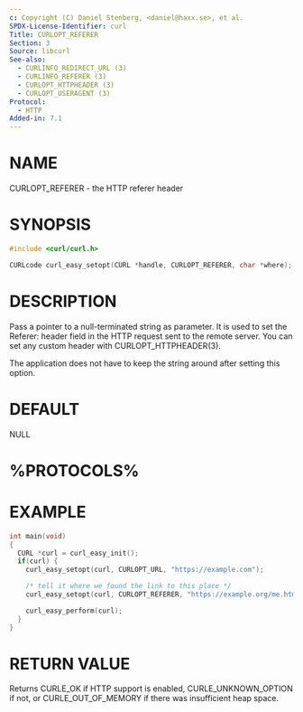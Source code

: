 ```yaml
---
c: Copyright (C) Daniel Stenberg, <daniel@haxx.se>, et al.
SPDX-License-Identifier: curl
Title: CURLOPT_REFERER
Section: 3
Source: libcurl
See-also:
  - CURLINFO_REDIRECT_URL (3)
  - CURLINFO_REFERER (3)
  - CURLOPT_HTTPHEADER (3)
  - CURLOPT_USERAGENT (3)
Protocol:
  - HTTP
Added-in: 7.1
---
```


# NAME

CURLOPT_REFERER - the HTTP referer header

# SYNOPSIS

~~~c
#include <curl/curl.h>

CURLcode curl_easy_setopt(CURL *handle, CURLOPT_REFERER, char *where);
~~~

# DESCRIPTION

Pass a pointer to a null-terminated string as parameter. It is used to set the
Referer: header field in the HTTP request sent to the remote server. You can
set any custom header with CURLOPT_HTTPHEADER(3).

The application does not have to keep the string around after setting this
option.

# DEFAULT

NULL

# %PROTOCOLS%

# EXAMPLE

~~~c
int main(void)
{
  CURL *curl = curl_easy_init();
  if(curl) {
    curl_easy_setopt(curl, CURLOPT_URL, "https://example.com");

    /* tell it where we found the link to this place */
    curl_easy_setopt(curl, CURLOPT_REFERER, "https://example.org/me.html");

    curl_easy_perform(curl);
  }
}
~~~

# RETURN VALUE

Returns CURLE_OK if HTTP support is enabled, CURLE_UNKNOWN_OPTION if not, or
CURLE_OUT_OF_MEMORY if there was insufficient heap space.
